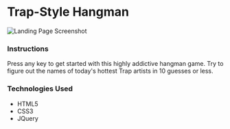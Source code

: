 # Trap-Style Hangman

![Landing Page Screenshot](https://github.com/nessienessquik/TrapStyle-Hangman/blob/master/screenshots/Screenshot.png)

### Instructions
Press any key to get started with this highly addictive hangman game. Try to figure out the names of today's hottest Trap artists in 10 guesses or less.

### Technologies Used
* HTML5 
* CSS3
* JQuery
